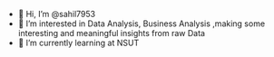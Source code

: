 - 👋 Hi, I’m @sahil7953
- 👀 I’m interested in Data Analysis, Business Analysis ,making some interesting and meaningful insights from raw Data 
- 🌱 I’m currently learning at NSUT



<!---
sahil7953/sahil7953 is a ✨ special ✨ repository because its `README.md` (this file) appears on your GitHub profile.
You can click the Preview link to take a look at your changes.
--->
